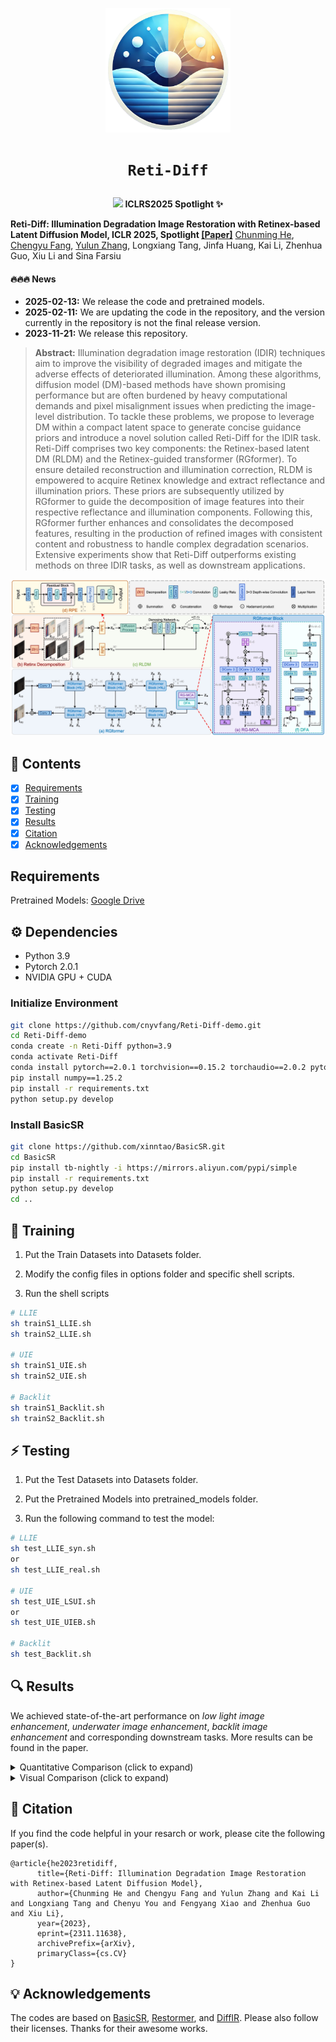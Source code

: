 <p align=center><img src="figs/logo.png" width="200px"> </p>

# <p align=center> `Reti-Diff` </p>

<b><p align=center> <a href='https://arxiv.org/abs/2311.11638'><img src='https://img.shields.io/badge/ArXiv-2311.11638-red'></a>
  ICLRS2025 Spotlight ✨</p></b>

**Reti-Diff: Illumination Degradation Image Restoration with Retinex-based Latent Diffusion Model, ICLR 2025, Spotlight [[Paper]](https://arxiv.org/abs/2311.11638)**
[Chunming He](https://chunminghe.github.io/), [Chengyu Fang](https://cnyvfang.github.io/), [Yulun Zhang](https://yulunzhang.com), Longxiang Tang, Jinfa Huang, Kai Li, Zhenhua Guo, Xiu Li and Sina Farsiu 


#### 🔥🔥🔥 News
- **2025-02-13:** We release the code and pretrained models.
- **2025-02-11:** We are updating the code in the repository, and the version currently in the repository is not the final release version.
- **2023-11-21:** We release this repository.

> **Abstract:** Illumination degradation image restoration (IDIR) techniques aim to improve the visibility of degraded images and mitigate the adverse effects of deteriorated illumination. Among these algorithms, diffusion model (DM)-based methods have shown promising performance but are often burdened by heavy computational demands and pixel misalignment issues when predicting the image-level distribution. To tackle these problems, we propose to leverage DM within a compact latent space to generate concise guidance priors and introduce a novel solution called Reti-Diff for the IDIR task. Reti-Diff comprises two key components: the Retinex-based latent DM (RLDM) and the Retinex-guided transformer (RGformer). To ensure detailed reconstruction and illumination correction, RLDM is empowered to acquire Retinex knowledge and extract reflectance and illumination priors. These priors are subsequently utilized by RGformer to guide the decomposition of image features into their respective reflectance and illumination components. Following this, RGformer further enhances and consolidates the decomposed features, resulting in the production of refined images with consistent content and robustness to handle complex degradation scenarios. Extensive experiments show that Reti-Diff outperforms existing methods on three IDIR tasks, as well as downstream applications.

![](figs/framework.jpeg)




## 🔗 Contents

- [x] [Requirements](https://github.com/ChunmingHe/Reti-Diff/blob/main/README.md#-requirements)
- [x] [Training](https://github.com/ChunmingHe/Reti-Diff/blob/main/README.md#-training)
- [x] [Testing](https://github.com/ChunmingHe/Reti-Diff/blob/main/README.md#-testing)
- [x] [Results](https://github.com/ChunmingHe/Reti-Diff/blob/main/README.md#-results)
- [x] [Citation](https://github.com/ChunmingHe/Reti-Diff/blob/main/README.md#-citation)
- [x] [Acknowledgements](https://github.com/ChunmingHe/Reti-Diff/blob/main/README.md#-acknowledgements)

## Requirements

Pretrained Models: [Google Drive](https://drive.google.com/drive/folders/1GeYHroTZhF6vT-vpd7Rw_MgYJNZadb7L?usp=sharing)

## ⚙️ Dependencies

- Python 3.9
- Pytorch 2.0.1
- NVIDIA GPU + CUDA

### Initialize Environment
```bash
git clone https://github.com/cnyvfang/Reti-Diff-demo.git
cd Reti-Diff-demo
conda create -n Reti-Diff python=3.9
conda activate Reti-Diff
conda install pytorch==2.0.1 torchvision==0.15.2 torchaudio==2.0.2 pytorch-cuda=11.8 -c pytorch -c nvidia
pip install numpy==1.25.2
pip install -r requirements.txt
python setup.py develop
```

### Install BasicSR
```bash
git clone https://github.com/xinntao/BasicSR.git
cd BasicSR
pip install tb-nightly -i https://mirrors.aliyun.com/pypi/simple
pip install -r requirements.txt
python setup.py develop
cd ..
```

## 🧱 Training

1. Put the Train Datasets into Datasets folder.

2. Modify the config files in options folder and specific shell scripts.

3. Run the shell scripts

```bash
# LLIE
sh trainS1_LLIE.sh
sh trainS2_LLIE.sh

# UIE
sh trainS1_UIE.sh
sh trainS2_UIE.sh

# Backlit
sh trainS1_Backlit.sh
sh trainS2_Backlit.sh
```

## ⚡️ Testing

1. Put the Test Datasets into Datasets folder.

2. Put the Pretrained Models into pretrained_models folder.

3. Run the following command to test the model:

```bash
# LLIE
sh test_LLIE_syn.sh
or 
sh test_LLIE_real.sh

# UIE
sh test_UIE_LSUI.sh
or
sh test_UIE_UIEB.sh

# Backlit
sh test_Backlit.sh
```

## 🔍 Results

We achieved state-of-the-art performance on *low light image enhancement*, *underwater image enhancement*, *backlit image enhancement* and corresponding downstream tasks. More results can be found in the paper.

<details>
<summary>Quantitative Comparison (click to expand)</summary>

- Results in Table 1 of the main paper
  <p align="center">
  <img width="900" src="figs/table-1.png">
	</p>
- Results in Table 2-3 of the main paper
  <p align="center">
  <img width="900" src="figs/table-2-3.png">
	</p>
- Results in Table 6-9 of the main paper
  <p align="center">
  <img width="900" src="figs/table-6-7-8-9.png">
	</p>
  </details>

<details>
<summary>Visual Comparison (click to expand)</summary>

- Results in Figure 3 of the main paper
  <p align="center">
  <img width="900" src="figs/llie.jpeg">
	</p>
- Results in Figure 4 of the main paper
  <p align="center">
  <img width="900" src="figs/uie.jpeg">
	</p>
- Results in Figure 5 of the main paper
  <p align="center">
  <img width="900" src="figs/backlit.jpeg">
	</p>
  </details>


## 📎 Citation

If you find the code helpful in your resarch or work, please cite the following paper(s).

```
@article{he2023retidiff,
      title={Reti-Diff: Illumination Degradation Image Restoration with Retinex-based Latent Diffusion Model}, 
      author={Chunming He and Chengyu Fang and Yulun Zhang and Kai Li and Longxiang Tang and Chenyu You and Fengyang Xiao and Zhenhua Guo and Xiu Li},
      year={2023},
      eprint={2311.11638},
      archivePrefix={arXiv},
      primaryClass={cs.CV}
}
```

## 💡 Acknowledgements
The codes are based on [BasicSR](https://github.com/XPixelGroup/BasicSR), [Restormer](https://github.com/swz30/Restormer), and [DiffIR](https://github.com/Zj-BinXia/DiffIR). Please also follow their licenses. Thanks for their awesome works.


